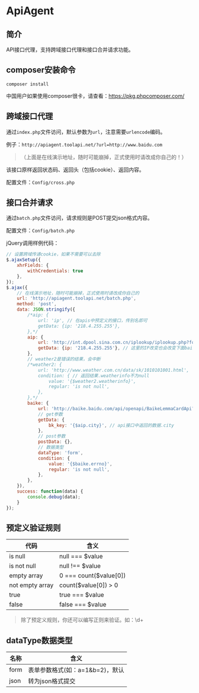 # ApiAgent

## 简介

API接口代理，支持跨域接口代理和接口合并请求功能。

## composer安装命令

~~~
composer install
~~~

中国用户如果使用composer很卡，请查看：https://pkg.phpcomposer.com/

## 跨域接口代理

通过`index.php`文件访问，默认参数为`url`，注意需要`urlencode`编码。

例子：`http://apiagent.toolapi.net/?url=http://www.baidu.com`

> （上面是在线演示地址，随时可能崩掉，正式使用时请改成你自己的！）

该接口原样返回状态码、返回头（包括cookie）、返回内容。

配置文件：`Config/cross.php`

## 接口合并请求

通过`batch.php`文件访问，请求规则是POST提交json格式内容。

配置文件：`Config/batch.php`

jQuery调用样例代码：

~~~js
// 设置跨域传递cookie，如果不需要可以去除
$.ajaxSetup({
	xhrFields: {
		withCredentials: true
	},
});
$.ajax({
	// 在线演示地址，随时可能崩掉，正式使用时请改成你自己的
	url: 'http://apiagent.toolapi.net/batch.php',
	method: 'post',
	data: JSON.stringify({
		/*aip: {
			url: 'ip', // 在apis中预定义的接口，传别名即可
			getData: {ip: '218.4.255.255'},
		},*/
		aip: {
			url: 'http://int.dpool.sina.com.cn/iplookup/iplookup.php?format=json',
			getData: {ip: '218.4.255.255'}, // 这里的IP改变也会改变下面baike的结果哦
		},
		// weather2是错误的结果，会中断
		/*weather2: {
			url: 'http://www.weather.com.cn/data/sk/1010101001.html',
			condition: { // 返回结果.weatherinfo不为null
				value: '{$weather2.weatherinfo}',
				regular: 'is not null',
			},
		},*/
		baike: {
			url: 'http://baike.baidu.com/api/openapi/BaikeLemmaCardApi?scope=103&format=json&appid=379020&bk_length=600',
			// get参数
			getData: {
				bk_key: '{$aip.city}', // api接口中返回的数据.city
			},
			// post参数
			postData: {},
			// 数据类型
			dataType: 'form',
			condition: {
				value: '{$baike.errno}',
				regular: 'is not null',
			},
		},
	}),
	success: function(data)	{
		console.debug(data);
	}
});
~~~

## 预定义验证规则

| 代码 | 含义 |
| --- | --- |
| is null | null === $value |
| is not null | null !== $value |
| empty array | 0 === count($value[0]) |
| not empty array | count($value[0]) > 0 |
| true | true === $value |
| false | false === $value |

> 除了预定义规则，你还可以编写正则来验证。如：\d+

## dataType数据类型

| 名称 | 含义 |
| --- | --- |
| form | 表单参数格式(如：a=1&b=2)，默认 |
| json | 转为json格式提交 |